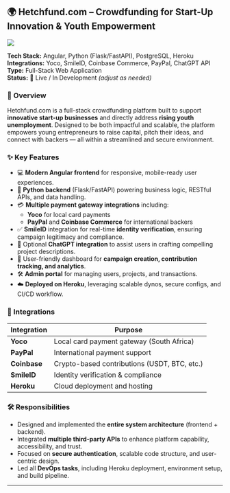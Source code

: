 ## 🌍 Hetchfund.com – Crowdfunding for Start-Up Innovation & Youth Empowerment
<img src="https://postimg.cc/gwcmsm6d">

**Tech Stack:** Angular, Python (Flask/FastAPI), PostgreSQL, Heroku  
**Integrations:** Yoco, SmileID, Coinbase Commerce, PayPal, ChatGPT API  
**Type:** Full-Stack Web Application  
**Status:** 🚀 Live / In Development *(adjust as needed)*

### 📌 Overview  
Hetchfund.com is a full-stack crowdfunding platform built to support **innovative start-up businesses** and directly address **rising youth unemployment**. Designed to be both impactful and scalable, the platform empowers young entrepreneurs to raise capital, pitch their ideas, and connect with backers — all within a streamlined and secure environment.

### ✨ Key Features  
- 💻 **Modern Angular frontend** for responsive, mobile-ready user experiences.  
- 🐍 **Python backend** (Flask/FastAPI) powering business logic, RESTful APIs, and data handling.  
- 💳 **Multiple payment gateway integrations** including:
  - **Yoco** for local card payments  
  - **PayPal** and **Coinbase Commerce** for international backers  
- ✅ **SmileID** integration for real-time **identity verification**, ensuring campaign legitimacy and compliance.  
- 🧠 Optional **ChatGPT integration** to assist users in crafting compelling project descriptions.  
- 👥 User-friendly dashboard for **campaign creation, contribution tracking, and analytics**.  
- 🛠️ **Admin portal** for managing users, projects, and transactions.  
- ☁️ **Deployed on Heroku**, leveraging scalable dynos, secure configs, and CI/CD workflow.

### 🔗 Integrations  
| Integration     | Purpose                                  |
|----------------|-------------------------------------------|
| **Yoco**        | Local card payment gateway (South Africa) |
| **PayPal**      | International payment support             |
| **Coinbase**    | Crypto-based contributions (USDT, BTC, etc.) |
| **SmileID**     | Identity verification & compliance        |
| **Heroku**      | Cloud deployment and hosting              |

### 🛠️ Responsibilities  
- Designed and implemented the **entire system architecture** (frontend + backend).  
- Integrated **multiple third-party APIs** to enhance platform capability, accessibility, and trust.  
- Focused on **secure authentication**, scalable code structure, and user-centric design.  
- Led all **DevOps tasks**, including Heroku deployment, environment setup, and build pipeline.
---

